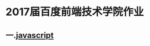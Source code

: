 2017届百度前端技术学院作业
====
一.[javascript](https://github.com/wangzhengkun/baidu/tree/master/javascript)
----
